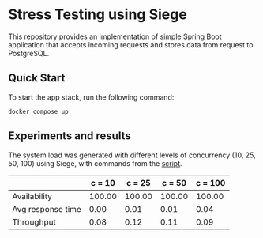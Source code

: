 # Stress Testing using Siege 

This repository provides an implementation of simple Spring Boot application that accepts incoming requests and stores data from request to PostgreSQL.

## Quick Start

To start the app stack, run the following command:
```
docker compose up
```

##  Experiments and results

The system load was generated with different levels of concurrency (10, 25, 50, 100) using Siege, with commands from the [script](siege.sh).

|                   | c = 10 | c = 25 | c = 50 | c = 100 |
|-------------------|--------|--------|--------|---------|
| Availability      | 100.00 | 100.00 | 100.00 | 100.00  |
| Avg response time | 0.00   | 0.01   | 0.01   | 0.04    |
| Throughput        | 0.08   | 0.12   | 0.11   | 0.09    |